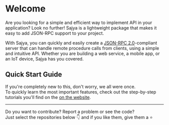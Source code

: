 # Welcome

Are you looking for a simple and efficient way to implement API in your application? Look no further! Sajya is a lightweight package that makes it easy to add JSON-RPC support to your project.

With Sajya, you can quickly and easily create a [JSON-RPC 2.0](https://sajya.github.io/docs/specification/)-compliant server that can handle remote procedure calls from clients, using a simple and intuitive API. Whether you are building a web service, a mobile app, or an IoT device, Sajya has you covered.

<!---
Need to make an API? You've come to the right place! Here we are developing the open-source and free **Sajya** project, which aims at a simple implementation of [JSON-RPC 2.0](https://sajya.github.io/docs/specification/) server for Laravel framework.
-->

## Quick Start Guide

If you're completely new to this, don't worry, we all were once.   
To quickly learn the most important features, check out the step-by-step tutorials you'll find on the [on the website](https://sajya.github.io/docs).


----

Do you want to contribute? Report a problem or see the code?   
Just select the repositories below 👇 and if you like them, give them a ⭐
